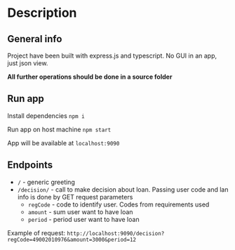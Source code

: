 # Description

## General info
Project have been built with express.js and typescript. No GUI in an app, just json view.

**All further operations should be done in a source folder** 

## Run app

Install dependencies `npm i`

Run app on host machine `npm start` 

App will be available at `localhost:9090`

## Endpoints

* `/` - generic greeting
* `/decision/` - call to make decision about loan. Passing user code and lan info is done by GET request parameters
    - `regCode` - code to identify user. Codes from requirements used
    - `amount` - sum user want to have loan
    - `period` - period user want to have loan

Example of request: `http://localhost:9090/decision?regCode=49002010976&amount=3000&period=12`
